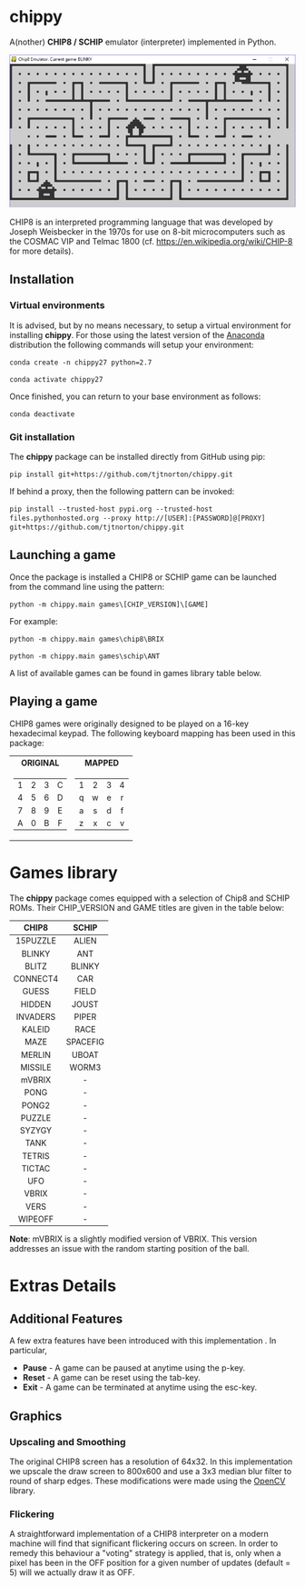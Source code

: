 # chippy
A(nother) **CHIP8 / SCHIP** emulator (interpreter) implemented in Python.

![BLINKY](https://raw.githubusercontent.com/tjtnorton/chippy/master/img/chippy_blinky.png "SCHIP running BLINKY")



CHIP8 is an interpreted programming language that was developed by Joseph Weisbecker in the 1970s for use on 8-bit microcomputers such as the COSMAC VIP and Telmac 1800 (cf. <https://en.wikipedia.org/wiki/CHIP-8> for more details).

## Installation
### Virtual environments
It is advised, but by no means necessary, to setup a virtual environment for installing **chippy**. For those using the latest version of the [Anaconda](https://www.anaconda.com/download/) distribution the following commands will setup your environment:
```console
conda create -n chippy27 python=2.7
```
```console
conda activate chippy27
```
Once finished, you can return to your base environment as follows:
```console
conda deactivate
``` 
### Git installation
The **chippy** package can be installed directly from GitHub using pip:
```console
pip install git+https://github.com/tjtnorton/chippy.git
``` 
If behind a proxy, then the following pattern can be invoked:
```console
pip install --trusted-host pypi.org --trusted-host files.pythonhosted.org --proxy http://[USER]:[PASSWORD]@[PROXY] git+https://github.com/tjtnorton/chippy.git
``` 
## Launching a game
Once the package is installed a CHIP8 or SCHIP game can be launched from the command line using the pattern:
```console
python -m chippy.main games\[CHIP_VERSION]\[GAME]
```
For example:
```console
python -m chippy.main games\chip8\BRIX
```
```console
python -m chippy.main games\schip\ANT
```
A list of available games can be found in games library table below.
## Playing a game
CHIP8 games were originally designed to be played on a 16-key hexadecimal keypad. The following keyboard mapping has been used in this package:

<table>
<tr><th>ORIGINAL </th><th>MAPPED</th></tr>
<tr><td>

|   |   |   |   |
|:-:|:-:|:-:|:-:|
| 1 | 2 | 3 | C |
| 4 | 5 | 6 | D |
| 7 | 8 | 9 | E |
| A | 0 | B | F |

</td><td>

|   |   |   |   |
|:-:|:-:|:-:|:-:|
| 1 | 2 | 3 | 4 |
| q | w | e | r |
| a | s | d | f |
| z | x | c | v |

</td></tr>
</table>




# Games library
The **chippy** package comes equipped with a selection of Chip8 and SCHIP ROMs. Their CHIP_VERSION and GAME titles are given in the table below:

| CHIP8    | SCHIP    |
|:--------:|:--------:|
| 15PUZZLE | ALIEN    |
| BLINKY   | ANT      |
| BLITZ    | BLINKY   |
| CONNECT4 | CAR      |
| GUESS    | FIELD    |
| HIDDEN   | JOUST    |
| INVADERS | PIPER    |
| KALEID   | RACE     |
| MAZE     | SPACEFIG |
| MERLIN   | UBOAT    |
| MISSILE  | WORM3    |
| mVBRIX   | -        |
| PONG     | -        |
| PONG2    | -        |
| PUZZLE   | -        |
| SYZYGY   | -        |
| TANK     | -        |
| TETRIS   | -        |
| TICTAC   | -        |
| UFO      | -        |
| VBRIX    | -        |
| VERS     | -        |
| WIPEOFF  | -        |

**Note**: mVBRIX is a slightly modified version of VBRIX. This version addresses an issue with the random starting position of the ball. 

# Extras Details
## Additional Features
A few extra features have been introduced with this implementation . In particular,
* **Pause** - A game can be paused at anytime using the p-key.
* **Reset** - A game can be reset using the tab-key.
* **Exit** - A game can be terminated at anytime using the esc-key.

## Graphics
### Upscaling and Smoothing
The original CHIP8 screen has a resolution of 64x32. In this implementation we upscale the draw screen to 800x600 and use a 3x3 median blur filter to round of sharp edges. These modifications were made using the [OpenCV](https://opencv.org/) library.

### Flickering
A straightforward implementation of a CHIP8 interpreter on a modern machine will find that significant flickering occurs on screen. In order to remedy this behaviour a "voting" strategy is applied, that is, only when a pixel has been in the OFF position for a given number of updates (default = 5) will we actually draw it as OFF.
